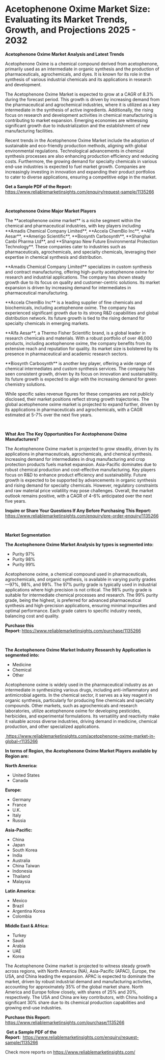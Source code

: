 <p><h1>Acetophenone Oxime Market Size: Evaluating its Market Trends, Growth, and Projections 2025 - 2032</h1></p><p><strong>Acetophenone Oxime Market Analysis and Latest Trends</strong></p>
<p><p>Acetophenone Oxime is a chemical compound derived from acetophenone, primarily used as an intermediate in organic synthesis and the production of pharmaceuticals, agrochemicals, and dyes. It is known for its role in the synthesis of various industrial chemicals and its applications in research and development.</p><p>The Acetophenone Oxime Market is expected to grow at a CAGR of 8.3% during the forecast period. This growth is driven by increasing demand from the pharmaceutical and agrochemical industries, where it is utilized as a key intermediate in the synthesis of active ingredients. Additionally, the rising focus on research and development activities in chemical manufacturing is contributing to market expansion. Emerging economies are witnessing significant growth due to industrialization and the establishment of new manufacturing facilities.</p><p>Recent trends in the Acetophenone Oxime Market include the adoption of sustainable and eco-friendly production methods, aligning with global environmental regulations. Technological advancements in chemical synthesis processes are also enhancing production efficiency and reducing costs. Furthermore, the growing demand for specialty chemicals in various end-use industries is expected to fuel market growth. Companies are increasingly investing in innovation and expanding their product portfolios to cater to diverse applications, ensuring a competitive edge in the market.</p></p>
<p><strong>Get a Sample PDF of the Report:&nbsp;</strong> <a href="https://www.reliablemarketinsights.com/enquiry/request-sample/1135266?utm_campaign=2136&utm_medium=2&utm_source=Github&utm_content=ia&utm_term=26012025&utm_id=acetophenone-oxime">https://www.reliablemarketinsights.com/enquiry/request-sample/1135266</a></p>
<p>&nbsp;</p>
<p><strong>Acetophenone Oxime Major Market Players</strong></p>
<p><p>The **acetophenone oxime market** is a niche segment within the chemical and pharmaceutical industries, with key players including **Amadis Chemical Company Limited**, **Accela ChemBio Inc**, **Alfa Aesar**, **Amerigo Scientific**, **Biosynth Carbosynth**, **Shanghai Canbi Pharma Ltd**, and **Shangrao New Future Environmental Protection Technology**. These companies cater to industries such as pharmaceuticals, agrochemicals, and specialty chemicals, leveraging their expertise in chemical synthesis and distribution.</p><p>**Amadis Chemical Company Limited** specializes in custom synthesis and contract manufacturing, offering high-purity acetophenone oxime for research and industrial applications. The company has shown steady growth due to its focus on quality and customer-centric solutions. Its market expansion is driven by increasing demand for intermediates in pharmaceutical manufacturing.</p><p>**Accela ChemBio Inc** is a leading supplier of fine chemicals and biochemicals, including acetophenone oxime. The company has experienced significant growth due to its strong R&D capabilities and global distribution network. Its future growth is tied to the rising demand for specialty chemicals in emerging markets.</p><p>**Alfa Aesar**, a Thermo Fisher Scientific brand, is a global leader in research chemicals and materials. With a robust portfolio of over 46,000 products, including acetophenone oxime, the company benefits from its extensive reach and reputation for quality. Its market size is bolstered by its presence in pharmaceutical and academic research sectors.</p><p>**Biosynth Carbosynth** is another key player, offering a wide range of chemical intermediates and custom synthesis services. The company has seen consistent growth, driven by its focus on innovation and sustainability. Its future growth is expected to align with the increasing demand for green chemistry solutions.</p><p>While specific sales revenue figures for these companies are not publicly disclosed, their market positions reflect strong growth trajectories. The global acetophenone oxime market is projected to expand further, driven by its applications in pharmaceuticals and agrochemicals, with a CAGR estimated at 5-7% over the next five years.</p></p>
<p>&nbsp;</p>
<p><strong>What Are The Key Opportunities For Acetophenone Oxime Manufacturers?</strong></p>
<p><p>The Acetophenone Oxime market is projected to grow steadily, driven by its applications in pharmaceuticals, agrochemicals, and chemical synthesis. Increasing demand for intermediates in drug manufacturing and crop protection products fuels market expansion. Asia-Pacific dominates due to robust chemical production and cost-effective manufacturing. Key players focus on R&D to enhance product efficiency and sustainability. Future growth is expected to be supported by advancements in organic synthesis and rising demand for specialty chemicals. However, regulatory constraints and raw material price volatility may pose challenges. Overall, the market outlook remains positive, with a CAGR of 4-6% anticipated over the next five years.</p></p>
<p><strong>Inquire or Share Your Questions If Any Before Purchasing This Report:</strong> <a href="https://www.reliablemarketinsights.com/enquiry/pre-order-enquiry/1135266?utm_campaign=2136&utm_medium=2&utm_source=Github&utm_content=ia&utm_term=26012025&utm_id=acetophenone-oxime">https://www.reliablemarketinsights.com/enquiry/pre-order-enquiry/1135266</a></p>
<p>&nbsp;</p>
<p><strong>Market Segmentation</strong></p>
<p><strong>The Acetophenone Oxime Market Analysis by types is segmented into:</strong></p>
<p><ul><li>Purity 97%</li><li>Purity 98%</li><li>Purity 99%</li></ul></p>
<p><p>Acetophenone oxime, a chemical compound used in pharmaceuticals, agrochemicals, and organic synthesis, is available in varying purity grades—97%, 98%, and 99%. The 97% purity grade is typically used in industrial applications where high precision is not critical. The 98% purity grade is suitable for intermediate chemical processes and research. The 99% purity grade, being the highest, is preferred for advanced pharmaceutical synthesis and high-precision applications, ensuring minimal impurities and optimal performance. Each grade caters to specific industry needs, balancing cost and quality.</p></p>
<p><strong>Purchase this Report:&nbsp;</strong><a href="https://www.reliablemarketinsights.com/purchase/1135266?utm_campaign=2136&utm_medium=2&utm_source=Github&utm_content=ia&utm_term=26012025&utm_id=acetophenone-oxime">https://www.reliablemarketinsights.com/purchase/1135266</a></p>
<p>&nbsp;</p>
<p><strong>The Acetophenone Oxime Market Industry Research by Application is segmented into:</strong></p>
<p><ul><li>Medicine</li><li>Chemical</li><li>Other</li></ul></p>
<p><p>Acetophenone oxime is widely used in the pharmaceutical industry as an intermediate in synthesizing various drugs, including anti-inflammatory and antimicrobial agents. In the chemical sector, it serves as a key reagent in organic synthesis, particularly for producing fine chemicals and specialty compounds. Other markets, such as agrochemicals and research laboratories, utilize acetophenone oxime for developing pesticides, herbicides, and experimental formulations. Its versatility and reactivity make it valuable across diverse industries, driving demand in medicine, chemical production, and other specialized applications.</p></p>
<p><a href="https://www.reliablemarketinsights.com/acetophenone-oxime-market-in-global-r1135266?utm_campaign=2136&utm_medium=2&utm_source=Github&utm_content=ia&utm_term=26012025&utm_id=acetophenone-oxime">&nbsp;https://www.reliablemarketinsights.com/acetophenone-oxime-market-in-global-r1135266</a></p>
<p><strong>In terms of Region, the Acetophenone Oxime Market Players available by Region are:</strong></p>
<p>
    <p> <strong> North America: </strong>
        <ul>
            <li>United States</li>
            <li>Canada</li>
        </ul>
        </p> 
    <p> <strong> Europe: </strong>
        <ul>
            <li>Germany</li>
            <li>France</li>
            <li>U.K.</li>
            <li>Italy</li>
            <li>Russia</li>
        </ul>
        </p> 
    <p> <strong> Asia-Pacific: </strong>
        <ul>
            <li>China</li>
            <li>Japan</li>
            <li>South Korea</li>
            <li>India</li>
            <li>Australia</li>
            <li>China Taiwan</li>
            <li>Indonesia</li>
            <li>Thailand</li>
            <li>Malaysia</li>
        </ul>
        </p> 
    <p> <strong> Latin America: </strong>
        <ul>
            <li>Mexico</li>
            <li>Brazil</li>
            <li>Argentina Korea</li>
            <li>Colombia</li>
        </ul>
        </p> 
    <p> <strong> Middle East & Africa: </strong>
        <ul>
            <li>Turkey</li>
            <li>Saudi</li>
            <li>Arabia</li>
            <li>UAE</li>
            <li>Korea</li>
        </ul>
    </p>
    </p>
<p><p>The Acetophenone Oxime market is projected to witness steady growth across regions, with North America (NA), Asia-Pacific (APAC), Europe, the USA, and China leading the expansion. APAC is expected to dominate the market, driven by robust industrial demand and manufacturing activities, accounting for approximately 35% of the global market share. North America and Europe follow closely, with shares of 25% and 20%, respectively. The USA and China are key contributors, with China holding a significant 30% share due to its chemical production capabilities and growing end-use industries.</p></p>
<p><strong>Purchase this Report: </strong><a href="https://www.reliablemarketinsights.com/purchase/1135266?utm_campaign=2136&utm_medium=2&utm_source=Github&utm_content=ia&utm_term=26012025&utm_id=acetophenone-oxime">https://www.reliablemarketinsights.com/purchase/1135266</a></p>
<p>&nbsp;<strong>Get a Sample PDF of the Report:&nbsp;&nbsp;</strong><a href="https://www.reliablemarketinsights.com/enquiry/request-sample/1135266?utm_campaign=2136&utm_medium=2&utm_source=Github&utm_content=ia&utm_term=26012025&utm_id=acetophenone-oxime">https://www.reliablemarketinsights.com/enquiry/request-sample/1135266</a></p>
<p><strong></strong></p>
<p>Check more reports on <a href="https://www.reliablemarketinsights.com/?utm_campaign=2136&utm_medium=2&utm_source=Github&utm_content=ia&utm_term=26012025&utm_id=acetophenone-oxime">https://www.reliablemarketinsights.com/</a></p>